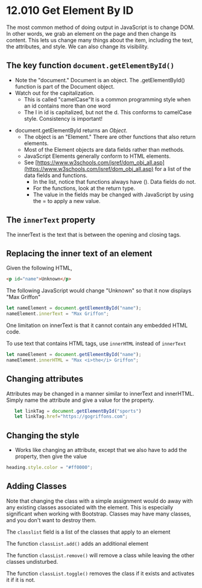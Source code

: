 # 12.010 Get Element By ID

The most common method of doing output in JavaScript is to change DOM. In other words, we grab an element on the page and then change its content. This lets us change many things about the item, including the text, the attributes, and style. We can also change its visibility.

## The key function `document.getElementById()`

- Note the "document." Document is an object. The .getElementById() function is part of the Document object.
- Watch out for the capitalization.
  - This is called "camelCase"It is a common programming style when an id contains more than one word
  - The I in id is capitalized, but not the d. This conforms to camelCase style. Consistency is important!

* document.getElementById returns an _Object_.
  - The object is an "Element." There are other functions that also return elements.
  - Most of the Element objects are data fields rather than methods.
  - JavaScript Elements generally conform to HTML elements.
  - See [https://www.w3schools.com/jsref/dom_obj_all.asp](https://www.w3schools.com/jsref/dom_obj_all.asp) for a list of the data fields and functions.
    - In the list, notice that functions always have (). Data fields do not.
    - For the functions, look at the return type.
    - The value in the fields may be changed with JavaScript by using the = to apply a new value.

## The `innerText` property

The innerText is the text that is between the opening and closing tags.

## Replacing the inner text of an element

Given the following HTML,

```html
<p id="name">Unknown</p>
```

The following JavaScript would change "Unknown" so that it now displays "Max Griffon"

```javascript
let nameElement = document.getElementById("name");
nameElement.innerText = "Max Griffon";
```

One limitation on innerText is that it cannot contain any embedded HTML code.

To use text that contains HTML tags,
use `innerHTML` instead of `innerText`

```javascript
let nameElement = document.getElementById("name");
nameElement.innerHTML = "Max <i>the</i> Griffon";
```

## Changing attributes

Attributes may be changed in a manner similar to innerText and innerHTML. Simply name the attribute and give a value for the property.

```javascript
   let linkTag = document.getElementById("sports")
   let linkTag.href="https://gogriffons.com";
```

## Changing the style

- Works like changing an attribute, except that we also have to add the property, then give the value

```javascript
heading.style.color = "#ff0000";
```

## Adding Classes

Note that changing the class with a simple assignment would do away with any existing classes associated with the element. This is especially significant when working with Bootstrap. Classes may have many classes, and you don't want to destroy them.

The `classlist` field is a list of the classes that apply to an element

The function `classList.add()` adds an additional element

The function `classList.remove()` will remove a class while leaving the other classes undisturbed.

The function `classList.toggle()` removes the class if it exists and activates it if it is not.